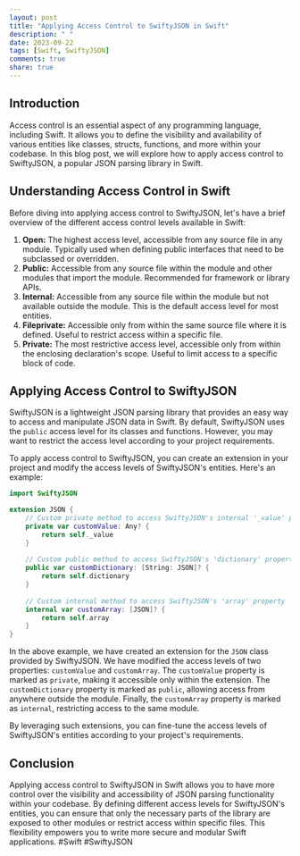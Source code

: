 ```yaml
---
layout: post
title: "Applying Access Control to SwiftyJSON in Swift"
description: " "
date: 2023-09-22
tags: [Swift, SwiftyJSON]
comments: true
share: true
---
```


## Introduction
Access control is an essential aspect of any programming language, including Swift. It allows you to define the visibility and availability of various entities like classes, structs, functions, and more within your codebase. In this blog post, we will explore how to apply access control to SwiftyJSON, a popular JSON parsing library in Swift.

## Understanding Access Control in Swift
Before diving into applying access control to SwiftyJSON, let's have a brief overview of the different access control levels available in Swift:

1. **Open:** The highest access level, accessible from any source file in any module. Typically used when defining public interfaces that need to be subclassed or overridden.
2. **Public:** Accessible from any source file within the module and other modules that import the module. Recommended for framework or library APIs.
3. **Internal:** Accessible from any source file within the module but not available outside the module. This is the default access level for most entities.
4. **Fileprivate:** Accessible only from within the same source file where it is defined. Useful to restrict access within a specific file.
5. **Private:** The most restrictive access level, accessible only from within the enclosing declaration's scope. Useful to limit access to a specific block of code.

## Applying Access Control to SwiftyJSON
SwiftyJSON is a lightweight JSON parsing library that provides an easy way to access and manipulate JSON data in Swift. By default, SwiftyJSON uses the `public` access level for its classes and functions. However, you may want to restrict the access level according to your project requirements.

To apply access control to SwiftyJSON, you can create an extension in your project and modify the access levels of SwiftyJSON's entities. Here's an example:

```swift
import SwiftyJSON

extension JSON {
    // Custom private method to access SwiftyJSON's internal '_value' property
    private var customValue: Any? {
        return self._value
    }
    
    // Custom public method to access SwiftyJSON's 'dictionary' property
    public var customDictionary: [String: JSON]? {
        return self.dictionary
    }
    
    // Custom internal method to access SwiftyJSON's 'array' property
    internal var customArray: [JSON]? {
        return self.array
    }
}
```

In the above example, we have created an extension for the `JSON` class provided by SwiftyJSON. We have modified the access levels of two properties: `customValue` and `customArray`. The `customValue` property is marked as `private`, making it accessible only within the extension. The `customDictionary` property is marked as `public`, allowing access from anywhere outside the module. Finally, the `customArray` property is marked as `internal`, restricting access to the same module.

By leveraging such extensions, you can fine-tune the access levels of SwiftyJSON's entities according to your project's requirements.

## Conclusion
Applying access control to SwiftyJSON in Swift allows you to have more control over the visibility and accessibility of JSON parsing functionality within your codebase. By defining different access levels for SwiftyJSON's entities, you can ensure that only the necessary parts of the library are exposed to other modules or restrict access within specific files. This flexibility empowers you to write more secure and modular Swift applications. #Swift #SwiftyJSON